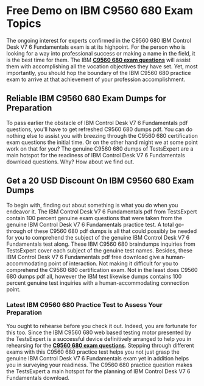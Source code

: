# Free Demo on IBM C9560 680 Exam Topics
The ongoing interest for experts confirmed in the C9560 680 IBM Control Desk V7 6 Fundamentals exam is at its highpoint. For the person who is looking for a way into professional success or making a name in the field, it is the best time for them. The IBM <strong><a href="https://www.testsexpert.com/c9560-680"> C9560 680 exam questions</a></strong> will assist them with accomplishing all the vocation objectives they have set. Yet, most importantly, you should hop the boundary of the IBM C9560 680 practice exam to arrive at that achievement of your profession accomplishment.
## Reliable IBM C9560 680 Exam Dumps for Preparation
To pass earlier the obstacle of IBM Control Desk V7 6 Fundamentals pdf questions, you'll have to get refreshed C9560 680 dumps pdf. You can do nothing else to assist you with breezing through the C9560 680 certification exam questions the initial time. Or on the other hand might we at some point work on that for you? The genuine C9560 680 dumps of TestsExpert are a main hotspot for the readiness of IBM Control Desk V7 6 Fundamentals download questions. Why? How about we find out.
## Get a 20 USD Discount On IBM C9560 680 Exam Dumps 
To begin with, finding out about something is what you do when you endeavor it. The IBM Control Desk V7 6 Fundamentals pdf from TestsExpert contain 100 percent genuine exam questions that were taken from the genuine IBM Control Desk V7 6 Fundamentals practice test. A total go-through of these C9560 680 pdf dumps is all that could possibly be needed for you to comprehend the subject of the genuine IBM Control Desk V7 6 Fundamentals test along. These IBM C9560 680 braindumps inquiries from TestsExpert cover each subject of the genuine test names. Besides, these IBM Control Desk V7 6 Fundamentals pdf free download give a human-accommodating point of interaction. Not making it difficult for you to comprehend the C9560 680 certification exam. Not in the least does C9560 680 dumps pdf all, however the IBM test likewise dumps contains 100 percent genuine test inquiries with a human-accommodating connection point.
### Latest IBM C9560 680 Practice Test to Assess Your Preparation
You ought to rehearse before you check it out. Indeed, you are fortunate for this too. Since the IBM C9560 680 web based testing motor presented by the TestsExpert is a successful device definitively arranged to help you in rehearsing for the <strong><a href="https://www.testsexpert.com/c9560-680"> C9560 680 exam questions</a></strong>. Stepping through different exams with this C9560 680 practice test helps you not just grasp the genuine IBM Control Desk V7 6 Fundamentals exam yet in addition helps you in surveying your readiness. The C9560 680 practice question makes the TestsExpert a main hotspot for the planning of IBM Control Desk V7 6 Fundamentals download.

